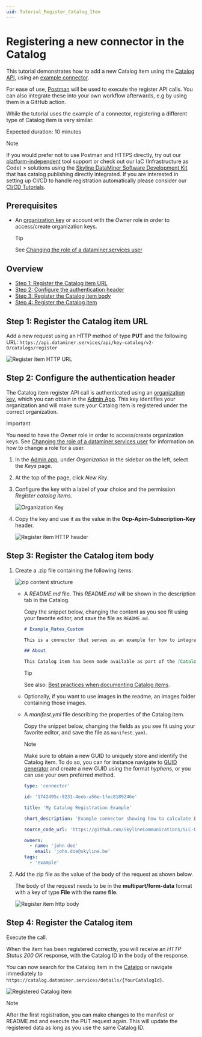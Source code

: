 ```yaml
---
uid: Tutorial_Register_Catalog_Item
---
```


# Registering a new connector in the Catalog

This tutorial demonstrates how to add a new Catalog item using the [Catalog API](xref:Register_Catalog_Item), using an [example connector](https://github.com/SkylineCommunications/SLC-C-Example_Rates-Custom).

For ease of use, [Postman](https://www.postman.com/) will be used to execute the register API calls. You can also integrate these into your own workflow afterwards, e.g by using them in a GitHub action.

While the tutorial uses the example of a connector, registering a different type of Catalog item is very similar.

Expected duration: 10 minutes

> [!NOTE]
> If you would prefer not to use Postman and HTTPS directly, try out our [platform-independent](xref:Platform_independent_CICD) tool support or check out our IaC (Infrastructure as Code) > solutions using the [Skyline DataMiner Software Development Kit](xref:skyline_dataminer_sdk) that has catalog publishing directly integrated. If you are interested in setting up CI/CD to handle registration automatically please consider our [CI/CD Tutorials](xref:CICD_Tutorials).

## Prerequisites

- An [organization key](xref:Managing_DCP_keys#organization-keys) or account with the *Owner* role in order to access/create organization keys.

  > [!TIP]
  > See [Changing the role of a dataminer.services user](xref:Changing_the_role_of_a_DCP_user)

## Overview

- [Step 1: Register the Catalog item URL](#step-1-register-the-catalog-item-url)
- [Step 2: Configure the authentication header](#step-2-configure-the-authentication-header)
- [Step 3: Register the Catalog item body](#step-3-register-the-catalog-item-body)
- [Step 4: Register the Catalog item](#step-4-register-the-catalog-item)

## Step 1: Register the Catalog item URL

Add a new request using an HTTP method of type **PUT** and the following URL: `https://api.dataminer.services/api/key-catalog/v2-0/catalogs/register`

![Register item HTTP URL](~/user-guide/images/tutorial_catalog_registration_item_url.png)

## Step 2: Configure the authentication header

The Catalog item register API call is authenticated using an [organization key](xref:Managing_DCP_keys#organization-keys), which you can obtain in the [Admin App](https://admin.dataminer.services/). This key identifies your organization and will make sure your Catalog item is registered under the correct organization.

> [!IMPORTANT]
> You need to have the *Owner* role in order to access/create organization keys. See [Changing the role of a dataminer.services user](xref:Changing_the_role_of_a_DCP_user) for information on how to change a role for a user.

1. In the [Admin app](https://admin.dataminer.services/), under *Organization* in the sidebar on the left, select the *Keys* page.

1. At the top of the page, click *New Key*.

1. Configure the key with a label of your choice and the permission *Register catalog items*.

   ![Organization Key](~/user-guide/images/tutorial_catalog_registration_create_org_key.png)

1. Copy the key and use it as the value in the **Ocp-Apim-Subscription-Key** header.

   ![Register item HTTP header](~/user-guide/images/tutorial_catalog_registration_urlandheaders.png)

## Step 3: Register the Catalog item body

1. Create a .zip file containing the following items:

   ![zip content structure](~/user-guide/images/tutorial_catalog_registration_item_zip_structure.png)

   - A *README.md* file. This *README.md* will be shown in the description tab in the Catalog.

     Copy the snippet below, changing the content as you see fit using your favorite editor, and save the file as `README.md`.

     ```md
     # Example_Rates_Custom

     This is a connector that serves as an example for how to integrate bit rates.

     ## About

     This Catalog item has been made available as part of the [Catalog registration tutorial](https://docs.dataminer.services/tutorials/Tutorials.html)
     ```

     > [!TIP]
     > See also: [Best practices when documenting Catalog items](xref:Best_Practices_When_Documenting_Catalog_Items).

   - Optionally, if you want to use images in the readme, an images folder containing those images.

   - A *manifest.yml* file describing the properties of the Catalog item.

     Copy the snippet below, changing the fields as you see fit using your favorite editor, and save the file as `manifest.yaml`.

     > [!NOTE]
     > Make sure to obtain a new GUID to uniquely store and identify the Catalog item. To do so, you can for instance navigate to [GUID generator](https://guidgenerator.com/) and create a new GUID using the format *hyphens*, or you can use your own preferred method.

     ```yml
     type: 'connector'

     id: '1742495c-9231-4eeb-a56e-1fec8189246e'

     title: 'My Catalog Registration Example'

     short_description: 'Example connector showing how to calculate bitrates and other rates on any changing numeric data.'

     source_code_url: 'https://github.com/SkylineCommunications/SLC-C-Example_Rates-Custom'

     owners:
       - name: 'john doe'
         email: 'john.doe@skyline.be'
     tags:
       - 'example'
     ```

1. Add the zip file as the value of the body of the request as shown below.

   The body of the request needs to be in the **multipart/form-data** format with a key of type **File** with the name **file**.

   ![Register item http body](~/user-guide/images/tutorial_catalog_registration_item_body.png)

## Step 4: Register the Catalog item

Execute the call.

When the item has been registered correctly, you will receive an *HTTP Status 200 OK* response, with the Catalog ID in the body of the response.

You can now search for the Catalog item in the [Catalog](https://catalog.dataminer.services/browse) or navigate immediately to `https://catalog.dataminer.services/details/{YourCatalogId}`.

![Registered Catalog item](~/user-guide/images/tutorial_catalog_registration_registered_item.png)

> [!NOTE]
> After the first registration, you can make changes to the manifest or README.md and execute the PUT request again. This will update the registered data as long as you use the same Catalog ID.
